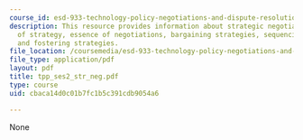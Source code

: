 ```yaml
---
course_id: esd-933-technology-policy-negotiations-and-dispute-resolution-spring-2005
description: This resource provides information about strategic negotiations, essence
  of strategy, essence of negotiations, bargaining strategies, sequencing forcing
  and fostering strategies.
file_location: /coursemedia/esd-933-technology-policy-negotiations-and-dispute-resolution-spring-2005/cbaca14d0c01b7fc1b5c391cdb9054a6_tpp_ses2_str_neg.pdf
file_type: application/pdf
layout: pdf
title: tpp_ses2_str_neg.pdf
type: course
uid: cbaca14d0c01b7fc1b5c391cdb9054a6

---
```

None